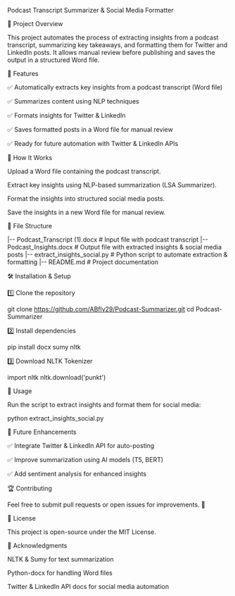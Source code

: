 Podcast Transcript Summarizer & Social Media Formatter

📌 Project Overview

This project automates the process of extracting insights from a podcast transcript, summarizing key takeaways, and formatting them for Twitter and LinkedIn posts. It allows manual review before publishing and saves the output in a structured Word file.

🔧 Features

✅ Automatically extracts key insights from a podcast transcript (Word file)

✅ Summarizes content using NLP techniques

✅ Formats insights for Twitter & LinkedIn

✅ Saves formatted posts in a Word file for manual review

✅ Ready for future automation with Twitter & LinkedIn APIs

🚀 How It Works

Upload a Word file containing the podcast transcript.

Extract key insights using NLP-based summarization (LSA Summarizer).

Format the insights into structured social media posts.

Save the insights in a new Word file for manual review.

📂 File Structure

|-- Podcast_Transcript (1).docx   # Input file with podcast transcript
|-- Podcast_Insights.docx         # Output file with extracted insights & social media posts
|-- extract_insights_social.py    # Python script to automate extraction & formatting
|-- README.md                     # Project documentation

🛠 Installation & Setup

1️⃣ Clone the repository

git clone https://github.com/ABfly29/Podcast-Summarizer.git
cd Podcast-Summarizer

2️⃣ Install dependencies

pip install docx sumy nltk

3️⃣ Download NLTK Tokenizer

import nltk
nltk.download('punkt')

🔹 Usage

Run the script to extract insights and format them for social media:

python extract_insights_social.py

📝 Future Enhancements

✅ Integrate Twitter & LinkedIn API for auto-posting

✅ Improve summarization using AI models (T5, BERT)

✅ Add sentiment analysis for enhanced insights

🏆 Contributing

Feel free to submit pull requests or open issues for improvements. 🚀

📄 License

This project is open-source under the MIT License.

🙌 Acknowledgments

NLTK & Sumy for text summarization

Python-docx for handling Word files

Twitter & LinkedIn API docs for social media automation

